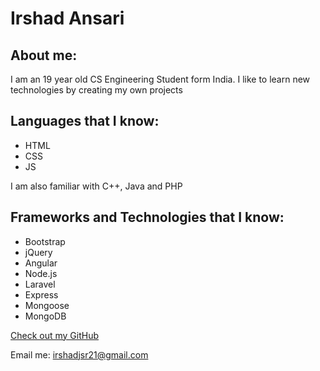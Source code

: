 # Irshad Ansari

## About me:

I am an 19 year old CS Engineering Student form India. I like to learn new technologies by creating my own projects

## Languages that I know:

- HTML
- CSS
- JS

I am also familiar with C++, Java and PHP

## Frameworks and Technologies that I know:

- Bootstrap
- jQuery
- Angular
- Node.js
- Laravel
- Express
- Mongoose
- MongoDB


[Check out my GitHub](https://github.com/irshadjsr21)

Email me: irshadjsr21@gmail.com
